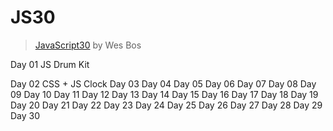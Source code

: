 # JS30
> [JavaScript30](javascript30.com) by Wes Bos

Day 01 JS Drum Kit

Day 02 CSS + JS Clock
Day 03 
Day 04 
Day 05 
Day 06 
Day 07 
Day 08 
Day 09 
Day 10 
Day 11 
Day 12 
Day 13 
Day 14 
Day 15 
Day 16 
Day 17 
Day 18 
Day 19 
Day 20 
Day 21 
Day 22 
Day 23 
Day 24 
Day 25 
Day 26 
Day 27 
Day 28 
Day 29 
Day 30 
